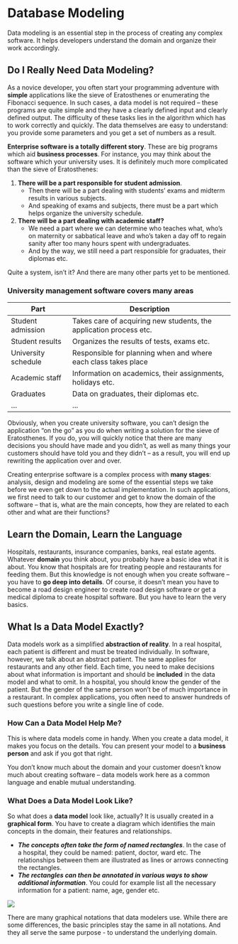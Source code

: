 # Database Modeling

Data modeling is an essential step in the process of creating any complex software. It helps developers understand the domain and organize their work accordingly.

## Do I Really Need Data Modeling?

As a novice developer, you often start your programming adventure with **simple** applications like the sieve of Eratosthenes or enumerating the Fibonacci sequence. In such cases, a data model is not required – these programs are quite simple and they have a clearly defined input and clearly defined output. The difficulty of these tasks lies in the algorithm which has to work correctly and quickly. The data themselves are easy to understand: you provide some parameters and you get a set of numbers as a result.

**Enterprise software is a totally different story**. These are big programs which aid **business processes**. For instance, you may think about the software which your university uses. It is definitely much more complicated than the sieve of Eratosthenes:

1. **There will be a part responsible for student admission**.
   + Then there will be a part dealing with students’ exams and midterm results in various subjects.
   + And speaking of exams and subjects, there must be a part which helps organize the university schedule.
2. **There will be a part dealing with academic staff?**
   + We need a part where we can determine who teaches what, who’s on maternity or sabbatical leave and who’s taken a day off to regain sanity after too many hours spent with undergraduates.
   + And by the way, we still need a part responsible for graduates, their diplomas etc.

Quite a system, isn’t it? And there are many other parts yet to be mentioned.

### **University management software covers many areas**

| Part | Description |
| --- | --- |
| Student admission | Takes care of acquiring new students, the application process etc. |
| Student results | Organizes the results of tests, exams etc. |
| University schedule | Responsible for planning when and where each class takes place |
| Academic staff | Information on academics, their assignments, holidays etc. |
| Graduates | Data on graduates, their diplomas etc. |
| … | ... |

Obviously, when you create university software, you can’t design the application “on the go” as you do when writing a solution for the sieve of Eratosthenes. If you do, you will quickly notice that there are many decisions you should have made and you didn’t, as well as many things your customers should have told you and they didn’t – as a result, you will end up rewriting the application over and over.

Creating enterprise software is a complex process with **many stages**: analysis, design and modeling are some of the essential steps we take before we even get down to the actual implementation. In such applications, we first need to talk to our customer and get to know the domain of the software – that is, what are the main concepts, how they are related to each other and what are their functions?

## Learn the Domain, Learn the Language

Hospitals, restaurants, insurance companies, banks, real estate agents. Whatever **domain** you think about, you probably have a basic idea what it is about. You know that hospitals are for treating people and restaurants for feeding them. But this knowledge is not enough when you create software – you have to **go deep into details**. Of course, it doesn’t mean you have to become a road design engineer to create road design software or get a medical diploma to create hospital software. But you have to learn the very basics.

## What Is a Data Model Exactly?

Data models work as a simplified **abstraction of reality**. In a real hospital, each patient is different and must be treated individually. In software, however, we talk about an abstract patient. The same applies for restaurants and any other field. Each time, you need to make decisions about what information is important and should be **included** in the data model and what to omit. In a hospital, you should know the gender of the patient. But the gender of the same person won’t be of much importance in a restaurant. In complex applications, you often need to answer hundreds of such questions before you write a single line of code.

### **How Can a Data Model Help Me?**

This is where data models come in handy. When you create a data model, it makes you focus on the details. You can present your model to a **business person** and ask if you got that right.

You don’t know much about the domain and your customer doesn’t know much about creating software – data models work here as a common language and enable mutual understanding.

### **What Does a Data Model Look Like?**

So what does a **data model** look like, actually? It is usually created in a **graphical form**. You have to create a diagram which identifies the main concepts in the domain, their features and relationships. 

  + ***The concepts often take the form of named rectangles***. In the case of a hospital, they could be named: patient, doctor, ward etc. The relationships between them are illustrated as lines or arrows connecting the rectangles.
  + ***The rectangles can then be annotated in various ways to show additional information***. You could for example list all the necessary information for a patient: name, age, gender etc.

<img src="1-img-001.png"/>

There are many graphical notations that data modelers use. While there are some differences, the basic principles stay the same in all notations. And they all serve the same purpose - to understand the underlying domain.
